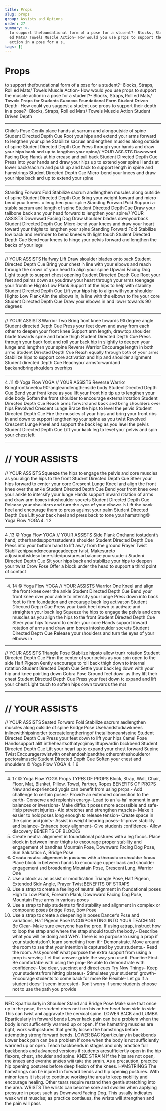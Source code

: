 ```yaml
---
title: Props
slug: props
group: Assists and Options
order: 27
summary: >-
  to support thefoundational form of a pose for a student?- Blocks, Straps, Roll
  ed Mats/ Towels Muscle Action- How would you use props to support the muscle
  action in a pose for a s…
tags: []
---
```

# Props

to support thefoundational form of a pose for a student?- Blocks, Straps, Roll ed Mats/ Towels
Muscle Action- How would you use props to support the muscle action in a pose for a student?- Blocks, Straps, Roll ed Mats/ Towels Props for Students Success Foundational Form
Student Driven Depth- How could you suggest a student use props to support their depth in a pose?- Blocks, Straps, Roll ed Mats/ Towels Muscle Action
Student Driven Depth
- --

Child’s Pose Gently place hands at sacrum and alongoutside of spine Student Directed Depth Cue Root your hips and extend your arms forward to lengthen your spine
Stabilize sacrum andlengthen muscles along outside of spine Student Directed Depth Cue Press through your hands and draw your hips back and up to lengthen your spine// YOUR ASSISTS
Downward Facing Dog Hands at hip crease and pull back Student Directed Depth Cue Press into your hands and draw your hips up to extend your spine Hands at lower back/sacrum and push up and back to support length in spine and hamstrings Student Directed Depth Cue Micro-bend your knees and draw your hips back and up to extend your spine
- --

Standing Forward Fold Stabilize sacrum andlengthen muscles along outside of spine Student Directed Depth Cue Bring your weight forward and micro-bend your knees to lengthen your spine Standing Forward Fold Support a stable sacrum and length of spine Student Directed Depth Cue Draw your tailbone back and your head forward to lengthen your spine// YOUR ASSISTS Downward Facing Dog Draw shoulder blades downyourback Student Directed Depth Cue Micro-bend your knees and draw your heart toward your thighs to lengthen your spine Standing Forward Fold Stabilize low back and reminder to bend knees with light touch Student Directed Depth Cue Bend your knees to hinge your pelvis forward and lengthen the backs of your legs
- --

// YOUR ASSISTS Halfway Lift Draw shoulder blades onto back Student Directed Depth Cue Bring your chest in line with your elbows and reach through the crown of your head to align your spine
Upward Facing Dog Light tough to support chest opening Student Directed Depth Cue Root your feet and palms down as youdraw your heart through your arms toengage your frontline Highto Low Plank Support at the hips to help with stability Student Directed Depth Cue Lift your hips hip to align with your shoulder Highto Low Plank Aim the elbows in, in line with the elbows to fire your core Student Directed Depth Cue Draw your elbows in and lower towards 90 degrees
- --

// YOUR ASSISTS Warrior Two Bring front knee towards 90 degree angle Student directed Depth Cue Press your feet down and away from each other to deepen your front knee
Support arm length, draw top shoulder blade towards spine and brace thigh Student Directed Depth Cue Press through your back foot and roll your back hip in slightly to deepen your lunge and lengthen your spine Reverse Warrior Encourage length in both arms Student Directed Depth Cue Reach equally through both of your arms Stabilize hips to support core activation and hip and shoulder alignment Student directed Depth Cue Reachyour armsforwardand backandbringshoulders overhips
- --

4 .11 © Yoga Flow YOGA // YOUR ASSISTS Reverse Warrior Bringfrontkneetoa 90°angleandlengthenside body Student Directed Depth Cue Bend your front knee as you lift your front hip tip up to lengthen your side body Soften the front shoulder to encourage external rotation Student Directed Depth Cue Reach arms forward and back and bring shoulders over hips Revolved Crescent Lunge Brace the hips to level the pelvis Student Directed Depth Cue Fire the muscles of your hips and bring your front ribs in and down to support lengthening your spine as you twist Revolved Crescent Lunge Kneel and support the back leg as you level the pelvis Student Directed Depth Cue Lift your back leg to level your pelvis and spin your chest left
- --

# // YOUR ASSISTS

// YOUR ASSISTS
Squeeze the hips to engage the pelvis and core muscles as you align the hips to the front Student Directed Depth Cue Steer your hips forward to center your core Crescent Lunge Kneel and align the front knee over the ankle Student Directed Depth Cue Bend your front knee over your ankle to intensify your lunge
Hands support inward rotation of arms and draw arm bones intoshoulder sockets Student Directed Depth Cue Release your shoulders and turn the eyes of your elbows in Lift the back heel and encourage them to press against your palm Student Directed Depth Cue Lift your back heel and press back to tone your hamstring© Yoga Flow YOGA 4. 1 2
- --

4 .13 © Yoga Flow YOGA // YOUR ASSISTS Side Plank Onehand tostudent’s hand, otherhandsupportsstudent’s shoulder Student Directed Depth Cue Press into your bottom hand to lift away from the ground Prayer Twist Stabilizehipsandencourageadeeper twist, Makesureto adjustbothsidesofone-sidedposturesto balance yourstudent Student Directed Depth Cue Sit your hips back and stabilize your hips to deepen your twist Crow Pose Offer a block under the head to support a third point of contact
- --
4. 14 © Yoga Flow YOGA // YOUR ASSISTS Warrior One Kneel and align the front knee over the ankle Student Directed Depth Cue Bend your front knee over your ankle to intensify your lunge Press down into back foot to firm foundation and encourage back leg activation Student Directed Depth Cue Press your back heel down to activate and straighten your back leg Squeeze the hips to engage the pelvis and core muscles as you align the hips to the front Student Directed Depth Cue Steer your hips forward to center your core
Hands support inward rotation of arms and draw arm bones intoshoulder sockets Student Directed Depth Cue Release your shoulders and turn the eyes of your elbows in
- --

// YOUR ASSISTS Triangle Pose Stabilize hipsto allow trunk rotation Student Directed Depth Cue Firm the center of your pelvis as you spin open to the side Half Pigeon Gently encourage to roll back thigh down to internal rotation Student Directed Depth Cue Settle your back leg down with your hip and knee pointing down
Cobra Pose Ground feet down as they lift their chest Student Directed Depth Cue Press your feet down to expand and lift your chest Light touch to soften hips down towards the mat
- --

# // YOUR ASSISTS

// YOUR ASSISTS
Seated Forward Fold Stabilize sacrum andlengthen muscles along outside of spine Bridge Pose Usehandstodrawknees inlinewithhipsinorder tocreatelengtheningof thetailboneandspine Student Directed Depth Cue Press your feet down to lift your hips Camel Pose Handssupport alift intheheartsothatyogimayliftupwardin backbend Student Directed Depth Cue Lift your heart up to expand your chest forward
Supine Twist Encourageatwistwith onehandonhipandthe otherontheshoulderor pectoralmuscle Student Directed Depth Cue Soften your chest and shoulders © Yoga Flow YOGA 4. 1 6
- --
4. 17 © Yoga Flow YOGA Props TYPES OF PROPS Block, Strap, Wall, Chair, Floor, Mat, Blanket, Pillow, Towel, Partner, Ropes BENEFITS OF PROPS New and experienced yogis can benefit from using props.- Add challenge to certain poses- Provide an extended connection to the earth- Conserve and replenish energy- Lead to an ‘a-ha’ moment in arm balances or inversions- Make difficult poses more accessible and safe- Help prevent injuries- Aid stretches and strengthen muscles- Make it easier to hold poses long enough to release tension- Create space in the spine and joints- Assist in weight bearing poses- Improve stability and balance- Enhance body alignment- Give students confidence- Allow discovery BENEFITS OF BLOCKS
1. Create neutral alignment in foundational postures with a leg focus. Place block in between inner thighs to encourage proper stability and engagement of bandhas Mountain Pose, Downward Facing Dog Pose, Sun Salutation A, Bridge Pose
2. Create neutral alignment in postures with a thoracic or shoulder focus Place block in between hands to encourage upper back and shoulder engagement and broadening Mountain Pose, Crescent Lung, Warrior One
3. Use a block as an assist or modification Triangle Pose, Half Pigeon, Extended Side Angle, Prayer Twist BENEFITS OF STRAPS
1. Use a strap to create a feeling of neutral alignment in foundational poses High to Low Plank, Forearm Plank, Downward Facing Dog Pose, Mountain Pose arms in various poses
2. Use a strap to help students to find stability and alignment in complex or compound poses Bridge Pose, Bow Pose
3. Use a strap to create a deepening in poses Dancer’s Pose and variations, Half Pigeon Pose INCORPORATING INTO YOUR TEACHING Be Clear- Make sure everyone has the prop. If using astrap, instruct how to loop the strap and where the strap should touch the body.- Describe what you will be doing and WHY. There is no purpose to using a prop if your studentsdon’t learn something from it!- Demonstrate. Move around the room to see that your intention is captured by your students.- Read the room. Ask yourself what purpose the extra support from using a prop is serving. Let that answer guide the way you use it. Practice First- Be comfortable with using the prop- Be able to demonstrate with confidence- Use clear, succinct and direct cues Try New Things- Keep your students from hitting plateaus- Stimulates your students’ growth- Encourage students to come back for more Be Flexible- Let go if a student doesn’t seem interested- Don’t worry if some students choose not to use the path you provide
- --

NEC Kparticularly in Shoulder Stand and Bridge Pose Make sure that once up in the pose, the student does not turn his or her head from side to side. This can twist and aggravate the cervical spine. LOWER BACK and LUMBA Rparticularly in forward bends Lower back pain can be a problem when the body is not sufficiently warmed up or open. If the hamstring muscles are tight, work withpostures that gently loosen the hamstrings before attempting strong forward bends. LOWER BAC Kparticularly in backbends Lower back pain can be a problem if done when the body is not sufficiently warmed up or open. Teach backbends in stages and only practice full backbends and advanced versions if students aresufficiently open in the hip flexors, chest, shoulder and spine. KNEE STRAIN If the hips are not open, the knees and eventhe ankles will take the strain. As a precaution, practice hip opening postures before deep flexion of the knees. HAMSTRINGS The hamstrings can be injured in forward bends and hip opening postures. With minor tears it isbest to continue working the area to keep mobility and encourage healing. Other tears require restand then gentle stretching into the area. WRISTS The wrists can become sore and swollen when applying pressure in poses such as Downward Facing Dog. This usually indicates weak wrist muscles; as practice continues, the wrists will strengthen and the pain will pass.
